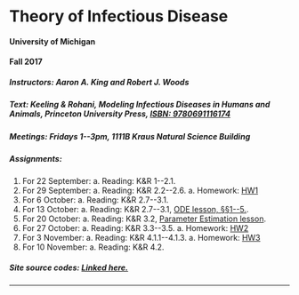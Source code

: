 # Theory of Infectious Disease

#### University of Michigan
#### Fall 2017

##### **Instructors:** Aaron A. King and Robert J. Woods

##### **Text:** Keeling & Rohani, *Modeling Infectious Diseases in Humans and Animals*, Princeton University Press, [ISBN:&nbsp;9780691116174](https://press.princeton.edu/titles/8459.html)

##### **Meetings:** Fridays 1--3pm, 1111B Kraus Natural Science Building

##### **Assignments:**

1. For 22 September:
	a. Reading: K&R 1--2.1.
1. For 29 September:
	a. Reading: K&R 2.2--2.6.
	a. Homework: [HW1](./hw1.pdf)
1. For 6 October:
	a. Reading: K&R 2.7--3.1.
1. For 13 October:
	a. Reading: K&R 2.7--3.1, [ODE lesson, &sect;&sect;1--5.](odes/ODEs_in_R.pdf).
1. For 20 October:
	a. Reading: K&R 3.2, [Parameter Estimation lesson](odes/Parameter_Estimation.pdf).
1. For 27 October:
	a. Reading: K&R 3.3--3.5.
	a. Homework: [HW2](./hw2.pdf)
1. For 3 November:
	a. Reading: K&R 4.1.1--4.1.3.
	a. Homework: [HW3](./hw3.pdf)
1. For 10 November:
	a. Reading: K&R 4.2.

##### **Site source codes:** [Linked here.](https://github.com/kingaa/thid/)

----------------------------
